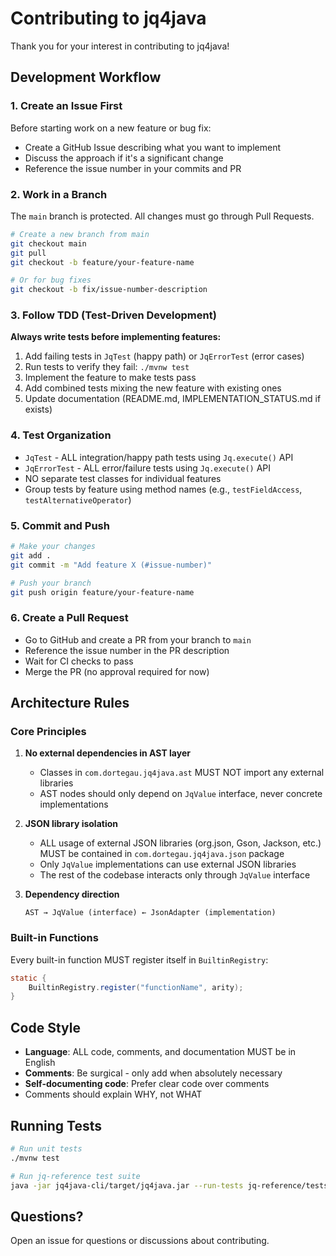 # Contributing to jq4java

Thank you for your interest in contributing to jq4java!

## Development Workflow

### 1. Create an Issue First

Before starting work on a new feature or bug fix:
- Create a GitHub Issue describing what you want to implement
- Discuss the approach if it's a significant change
- Reference the issue number in your commits and PR

### 2. Work in a Branch

The `main` branch is protected. All changes must go through Pull Requests.

```bash
# Create a new branch from main
git checkout main
git pull
git checkout -b feature/your-feature-name

# Or for bug fixes
git checkout -b fix/issue-number-description
```

### 3. Follow TDD (Test-Driven Development)

**Always write tests before implementing features:**

1. Add failing tests in `JqTest` (happy path) or `JqErrorTest` (error cases)
2. Run tests to verify they fail: `./mvnw test`
3. Implement the feature to make tests pass
4. Add combined tests mixing the new feature with existing ones
5. Update documentation (README.md, IMPLEMENTATION_STATUS.md if exists)

### 4. Test Organization

- `JqTest` - ALL integration/happy path tests using `Jq.execute()` API
- `JqErrorTest` - ALL error/failure tests using `Jq.execute()` API
- NO separate test classes for individual features
- Group tests by feature using method names (e.g., `testFieldAccess`, `testAlternativeOperator`)

### 5. Commit and Push

```bash
# Make your changes
git add .
git commit -m "Add feature X (#issue-number)"

# Push your branch
git push origin feature/your-feature-name
```

### 6. Create a Pull Request

- Go to GitHub and create a PR from your branch to `main`
- Reference the issue number in the PR description
- Wait for CI checks to pass
- Merge the PR (no approval required for now)

## Architecture Rules

### Core Principles

1. **No external dependencies in AST layer**
   - Classes in `com.dortegau.jq4java.ast` MUST NOT import any external libraries
   - AST nodes should only depend on `JqValue` interface, never concrete implementations

2. **JSON library isolation**
   - ALL usage of external JSON libraries (org.json, Gson, Jackson, etc.) MUST be contained in `com.dortegau.jq4java.json` package
   - Only `JqValue` implementations can use external JSON libraries
   - The rest of the codebase interacts only through `JqValue` interface

3. **Dependency direction**
   ```
   AST → JqValue (interface) ← JsonAdapter (implementation)
   ```

### Built-in Functions

Every built-in function MUST register itself in `BuiltinRegistry`:

```java
static {
    BuiltinRegistry.register("functionName", arity);
}
```

## Code Style

- **Language**: ALL code, comments, and documentation MUST be in English
- **Comments**: Be surgical - only add when absolutely necessary
- **Self-documenting code**: Prefer clear code over comments
- Comments should explain WHY, not WHAT

## Running Tests

```bash
# Run unit tests
./mvnw test

# Run jq-reference test suite
java -jar jq4java-cli/target/jq4java.jar --run-tests jq-reference/tests/jq.test
```

## Questions?

Open an issue for questions or discussions about contributing.

